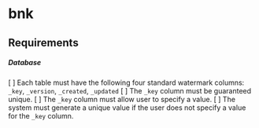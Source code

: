 # bnk
## Requirements
##### Database
[ ] Each table must have the following four standard watermark columns: `_key`, `_version`, `_created`, `_updated`
[ ] The `_key` column must be guaranteed unique.
[ ] The `_key` column must allow user to specify a value.
[ ] The system must generate a unique value if the user does not specify a value for the `_key` column.
